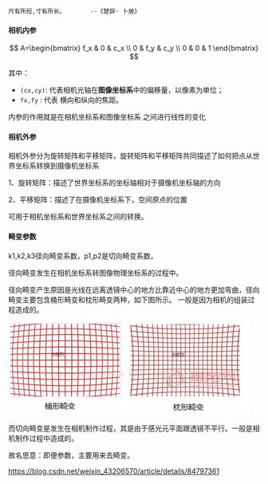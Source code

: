 

```
尺有所短,寸有所长。       --《楚辞· 卜居》
```





#### 相机内参

$$
A=\begin{bmatrix} f_x & 0 & c_x \\ 0 & f_y & c_y \\ 0 & 0 & 1 \end{bmatrix}
$$

其中：

- `(cx,cy)`: 代表相机光轴在**图像坐标系**中的偏移量，以像素为单位；
- `fx,fy` : 代表 横向和纵向的焦距。

内参的作用就是在相机坐标系和图像坐标系 之间进行线性的变化

#### 相机外参



相机外参分为旋转矩阵和平移矩阵，旋转矩阵和平移矩阵共同描述了如何把点从世界坐标系转换到摄像机坐标系

1、旋转矩阵：描述了世界坐标系的坐标轴相对于摄像机坐标轴的方向 

2、平移矩阵：描述了在摄像机坐标系下，空间原点的位置



可用于相机坐标系和世界坐标系之间的转换。

#### 畸变参数

k1,k2,k3径向畸变系数，p1,p2是切向畸变系数。

径向畸变发生在相机坐标系转图像物理坐标系的过程中。

径向畸变产生原因是光线在远离透镜中心的地方比靠近中心的地方更加弯曲，径向畸变主要包含桶形畸变和枕形畸变两种，如下图所示。 一般是因为相机的组装过程造成的。

![](img\distortion_barrel-type.png)

而切向畸变是发生在相机制作过程，其是由于感光元平面跟透镜不平行。一般是相机制作过程中造成的。



故名思意：即便参数，主要用来去畸变。



https://blog.csdn.net/weixin_43206570/article/details/84797361
